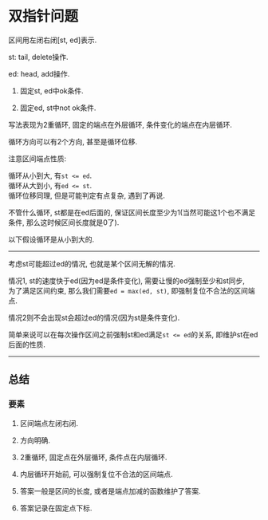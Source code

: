 # 双指针问题

区间用左闭右闭[st, ed]表示.

st: tail, delete操作.

ed: head, add操作.

1. 固定st, ed中ok条件.

2. 固定ed, st中not ok条件.

写法表现为2重循环, 固定的端点在外层循环, 条件变化的端点在内层循环.

循环方向可以有2个方向, 甚至是循环位移.

注意区间端点性质:

循环从小到大, 有`st <= ed`.  
循环从大到小, 有`ed <= st`.  
循环位移同理, 但是可能判定有点复杂, 遇到了再说.

不管什么循环, st都是在ed后面的, 保证区间长度至少为1(当然可能这1个也不满足条件, 那么这时候区间长度就是0了).

以下假设循环是从小到大的.

---

考虑st可能超过ed的情况, 也就是某个区间无解的情况.

情况1, st的速度快于ed(因为ed是条件变化), 需要让慢的ed强制至少和st同步,  
为了满足区间约束, 那么我们需要`ed = max(ed, st)`, 即强制复位不合法的区间端点.

情况2则不会出现st会超过ed的情况(因为st是条件变化).

简单来说可以在每次操作区间之前强制st和ed满足`st <= ed`的关系, 即维护st在ed后面的性质.

---

## 总结

### 要素

1. 区间端点左闭右闭.

2. 方向明确.

3. 2重循环, 固定点在外层循环, 条件点在内层循环.

4. 内层循环开始前, 可以强制复位不合法的区间端点.

5. 答案一般是区间的长度, 或者是端点加减的函数维护了答案.

6. 答案记录在固定点下标.
